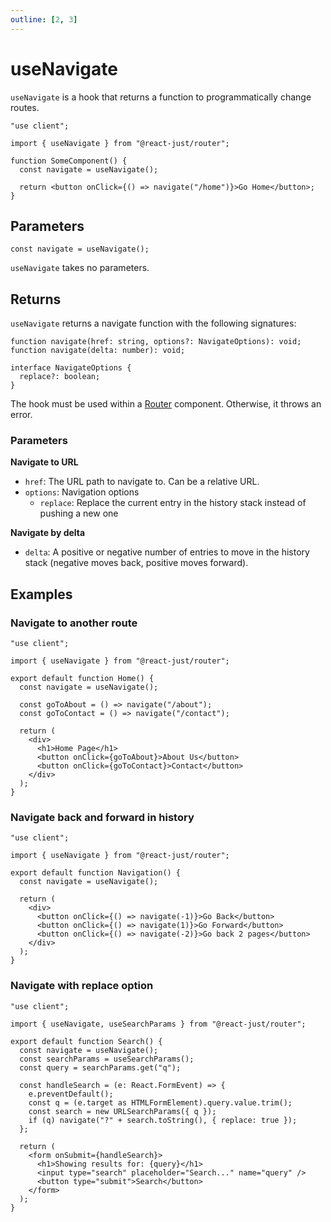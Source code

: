 ```yaml
---
outline: [2, 3]
---
```


# useNavigate

`useNavigate` is a hook that returns a function to programmatically change routes.

```tsx
"use client";

import { useNavigate } from "@react-just/router";

function SomeComponent() {
  const navigate = useNavigate();

  return <button onClick={() => navigate("/home")}>Go Home</button>;
}
```

## Parameters

```tsx
const navigate = useNavigate();
```

`useNavigate` takes no parameters.

## Returns

`useNavigate` returns a navigate function with the following signatures:

```tsx
function navigate(href: string, options?: NavigateOptions): void;
function navigate(delta: number): void;

interface NavigateOptions {
  replace?: boolean;
}
```

The hook must be used within a [Router](/reference/router/router) component. Otherwise, it throws an error.

### Parameters

**Navigate to URL**

- `href`: The URL path to navigate to. Can be a relative URL.
- `options`: Navigation options
  - `replace`: Replace the current entry in the history stack instead of pushing a new one

**Navigate by delta**

- `delta`: A positive or negative number of entries to move in the history stack (negative moves back, positive moves forward).

## Examples

### Navigate to another route

```tsx
"use client";

import { useNavigate } from "@react-just/router";

export default function Home() {
  const navigate = useNavigate();

  const goToAbout = () => navigate("/about");
  const goToContact = () => navigate("/contact");

  return (
    <div>
      <h1>Home Page</h1>
      <button onClick={goToAbout}>About Us</button>
      <button onClick={goToContact}>Contact</button>
    </div>
  );
}
```

### Navigate back and forward in history

```tsx
"use client";

import { useNavigate } from "@react-just/router";

export default function Navigation() {
  const navigate = useNavigate();

  return (
    <div>
      <button onClick={() => navigate(-1)}>Go Back</button>
      <button onClick={() => navigate(1)}>Go Forward</button>
      <button onClick={() => navigate(-2)}>Go back 2 pages</button>
    </div>
  );
}
```

### Navigate with replace option

```tsx
"use client";

import { useNavigate, useSearchParams } from "@react-just/router";

export default function Search() {
  const navigate = useNavigate();
  const searchParams = useSearchParams();
  const query = searchParams.get("q");

  const handleSearch = (e: React.FormEvent) => {
    e.preventDefault();
    const q = (e.target as HTMLFormElement).query.value.trim();
    const search = new URLSearchParams({ q });
    if (q) navigate("?" + search.toString(), { replace: true });
  };

  return (
    <form onSubmit={handleSearch}>
      <h1>Showing results for: {query}</h1>
      <input type="search" placeholder="Search..." name="query" />
      <button type="submit">Search</button>
    </form>
  );
}
```
